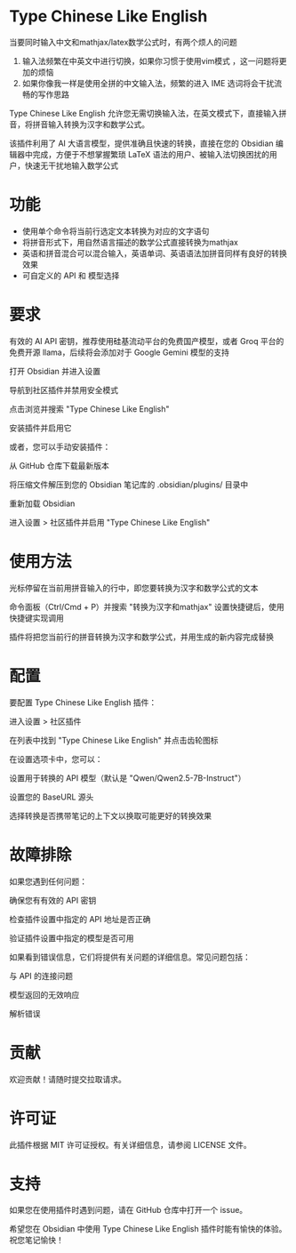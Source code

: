 # Type Chinese Like English

当要同时输入中文和mathjax/latex数学公式时，有两个烦人的问题

1. 输入法频繁在中英文中进行切换，如果你习惯于使用vim模式 ，这一问题将更加的烦恼
2. 如果你像我一样是使用全拼的中文输入法，频繁的进入 IME 选词将会干扰流畅的写作思路

Type Chinese Like English 允许您无需切换输入法，在英文模式下，直接输入拼音，将拼音输入转换为汉字和数学公式。

该插件利用了 AI 大语言模型，提供准确且快速的转换，直接在您的 Obsidian 编辑器中完成，方便于不想掌握繁琐 LaTeX 语法的用户、被输入法切换困扰的用户，快速无干扰地输入数学公式

# 功能

- 使用单个命令将当前行选定文本转换为对应的文字语句
- 将拼音形式下，用自然语言描述的数学公式直接转换为mathjax
- 英语和拼音混合可以混合输入，英语单词、英语语法加拼音同样有良好的转换效果
- 可自定义的 API 和 模型选择

# 要求

有效的 AI API 密钥，推荐使用硅基流动平台的免费国产模型，或者 Groq 平台的免费开源 llama，后续将会添加对于 Google Gemini 模型的支持

打开 Obsidian 并进入设置

导航到社区插件并禁用安全模式

点击浏览并搜索 "Type Chinese Like English"

安装插件并启用它

或者，您可以手动安装插件：

从 GitHub 仓库下载最新版本

将压缩文件解压到您的 Obsidian 笔记库的 .obsidian/plugins/ 目录中

重新加载 Obsidian

进入设置 > 社区插件并启用 "Type Chinese Like English"

# 使用方法

光标停留在当前用拼音输入的行中，即您要转换为汉字和数学公式的文本

命令面板（Ctrl/Cmd + P）并搜索 "转换为汉字和mathjax" 设置快捷键后，使用快捷键实现调用

插件将把您当前行的拼音转换为汉字和数学公式，并用生成的新内容完成替换

# 配置

要配置 Type Chinese Like English 插件：

进入设置 > 社区插件

在列表中找到 "Type Chinese Like English" 并点击齿轮图标

在设置选项卡中，您可以：

设置用于转换的 API 模型（默认是 "Qwen/Qwen2.5-7B-Instruct"）

设置您的 BaseURL 源头

选择转换是否携带笔记的上下文以换取可能更好的转换效果

# 故障排除

如果您遇到任何问题：

确保您有有效的 API 密钥

检查插件设置中指定的 API 地址是否正确

验证插件设置中指定的模型是否可用

如果看到错误信息，它们将提供有关问题的详细信息。常见问题包括：

与 API 的连接问题

模型返回的无效响应

解析错误

# 贡献

欢迎贡献！请随时提交拉取请求。

# 许可证

此插件根据 MIT 许可证授权。有关详细信息，请参阅 LICENSE 文件。

# 支持

如果您在使用插件时遇到问题，请在 GitHub 仓库中打开一个 issue。

希望您在 Obsidian 中使用 Type Chinese Like English 插件时能有愉快的体验。祝您笔记愉快！